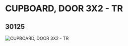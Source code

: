 # CUPBOARD, DOOR 3X2 - TR
## 30125
![CUPBOARD, DOOR 3X2 - TR](https://lc-www-live-s.legocdn.com/media/bricks/5/2/4218499.jpg)